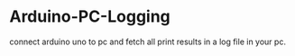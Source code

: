 # Arduino-PC-Logging
connect arduino uno to pc and fetch all print results in a log file in your pc.
